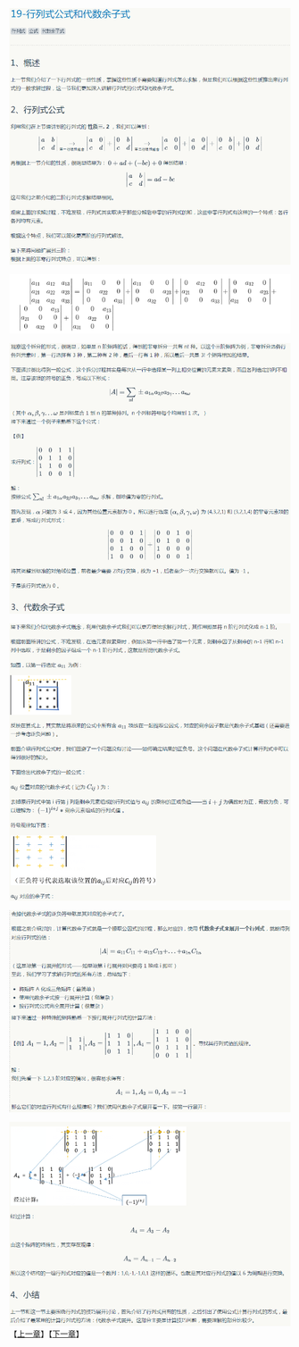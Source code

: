 
![](../images/19/LA_19_1.png)

![](../images/19/LA_19_2.png)

![](../images/19/LA_19_3.png)

![](../images/19/LA_19_4.png)

![](../images/19/LA_19_5.png)

![](../images/19/LA_19_6.png)
【[上一章](../18-行列式及其性质/18-行列式及其性质.md)】【[下一章](../20-克拉默法则-逆矩阵-体积/20-克拉默法则-逆矩阵-体积.md)】
